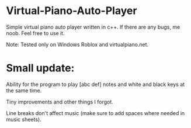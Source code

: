 # Virtual-Piano-Auto-Player
Simple virtual piano auto player written in c++. If there are any bugs, me noob. Feel free to use it.

Note: Tested only on Windows Roblox and virtualpiano.net.

# Small update:

Ability for the program to play [abc def] notes and white and black keys at the same time.

Tiny improvements and other things I forgot.

Line breaks don't affect music (make sure to add spaces where needed in music sheets).
